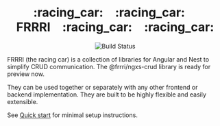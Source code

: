 <h1 align="center">
    :racing_car: :racing_car: FRRRI :racing_car: :racing_car:
</h1>

<p align="center">
    <img src="https://travis-ci.com/bitflut/frrri.svg?branch=master" title="Build Status">
</p>

FRRRI (the racing car) is a collection of libraries for Angular and Nest to simplify CRUD communication. The @frrri/ngxs-crud library is ready for preview now.

They can be used together or separately with any other frontend or backend implementation. They are built to be highly flexible and easily extensible.

See [Quick start](https://bitflut.gitbook.io/frrri/) for minimal setup instructions.
